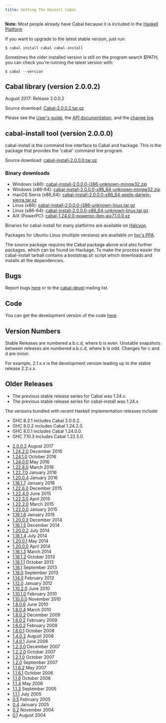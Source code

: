 ```yaml
---
title: Getting The Haskell Cabal
---
```


**Note:** Most people already have Cabal because it is included in the [Haskell Platform](http://www.haskell.org/platform/)

If you want to upgrade to the latest stable version, just run:

    $ cabal install cabal cabal-install

Sometimes the older installed version is still on the program search $PATH, you can check you're running the latest version with:

    $ cabal --version

## Cabal library (version 2.0.0.2)
August 2017: Release 2.0.0.2

Source download: [Cabal-2.0.0.2.tar.gz](release/cabal-2.0.0.2/Cabal-2.0.0.2.tar.gz)

Please see the [User's guide](release/cabal-2.0.0.2/doc/users-guide/), the [API documentation](release/cabal-2.0.0.2/doc/API/Cabal/), and the [change log](release/cabal-2.0.0.2/changelog).

## cabal-install tool (version 2.0.0.0)
cabal-install is the command line interface to Cabal and hackage.
This is the package that provides the 'cabal' command line program.

Source download: [cabal-install-2.0.0.0.tar.gz](release/cabal-install-2.0.0.0/cabal-install-2.0.0.0.tar.gz)

### Binary downloads

* Windows (x86): [cabal-install-2.0.0.0-i386-unknown-mingw32.zip](release/cabal-install-2.0.0.0/cabal-install-2.0.0.0-i386-unknown-mingw32.zip)
* Windows (x86-64): [cabal-install-2.0.0.0-x86_64-unknown-mingw32.zip](release/cabal-install-2.0.0.0/cabal-install-2.0.0.0-x86_64-unknown-mingw32.zip)
* macOS Sierra (x86_64): [cabal-install-2.0.0.0-x86_64-apple-darwin-sierra.tar.xz](release/cabal-install-2.0.0.0/cabal-install-2.0.0.0-x86_64-apple-darwin-sierra.tar.xz)
* Linux (x86): [cabal-install-2.0.0.0-i386-unknown-linux.tar.gz](release/cabal-install-2.0.0.0/cabal-install-2.0.0.0-i386-unknown-linux.tar.gz)
* Linux (x86-64): [cabal-install-2.0.0.0-x86_64-unknown-linux.tar.gz](release/cabal-install-2.0.0.0/cabal-install-2.0.0.0-x86_64-unknown-linux.tar.gz)
* AIX (PowerPC): [cabal-1.24.0.0-powerpc-ibm-aix7.1.0.0.xz](release/cabal-install-1.24.0.0/cabal-1.24.0.0-powerpc-ibm-aix7.1.0.0.xz)

Binaries for cabal-install for many platforms are available on [Halcyon](https://halcyon.sh/).

Packages for Ubuntu Linux (multiple versions) are available on [hvr's PPA](https://launchpad.net/~hvr/+archive/ubuntu/ghc).

The source package requires the Cabal package above and also further packages,
which can be found on Hackage. To make the process easier the cabal-install
tarball contains a bootstrap.sh script which downloads and installs all the
dependencies.

## Bugs
Report bugs [here](https://github.com/haskell/cabal/issues) or to the [cabal-devel](mailto:cabal-devel@haskell.org)  mailing list.

## Code
You can get the development version of the code [here](code.html).

## Version Numbers
Stable Releases are numbered a.b.c.d, where b is even. Unstable snapshots between releases are numbered a.b.c.d, where b is odd. Changes for c and d are minor.

For example, 2.1.x.x is the development version leading up to the stable release 2.2.x.x.

## Older Releases

* The previous stable release series for Cabal was 1.24.x.
* The previous stable release series for cabal-install was 1.24.x.

The versions bundled with recent Haskell implementation releases include:

* GHC 8.2.1 includes Cabal 2.0.0.2.
* GHC 8.0.2 includes Cabal 1.24.2.0.
* GHC 8.0.1 includes Cabal 1.24.0.0.
* GHC 7.10.3 includes Cabal 1.22.5.0.

<!-- GHC 7.8.4 includes Cabal 1.18.1.5. -->
<!-- GHC 7.8.1 includes Cabal 1.18.1.3. -->
<!-- GHC 7.4.1 includes Cabal 1.14.0. -->
<!-- GHC 7.2.2 includes Cabal 1.12.0. -->
<!-- GHC 7.0.4 includes Cabal 1.10.2.0. -->
<!-- GHC 6.12.3 includes Cabal 1.8.0.6. -->
<!-- GHC 6.10.4 includes Cabal 1.6.0.3. -->
<!-- GHC 6.8.3 includes Cabal 1.2.4.0. -->
<!-- GHC 6.6.1 includes Cabal 1.1.6.2. -->
<!-- Hugs98 September 2006 includes Cabal 1.1.5.9.2 (the 2nd release candidate for 1.1.6). -->
<!-- nhc98 1.20 includes Cabal-1.2.2.0. -->


* [2.0.0.2](release/cabal-2.0.0.2/Cabal-2.0.0.2.tar.gz) August 2017
* [1.24.2.0](release/cabal-1.24.2.0/Cabal-1.24.2.0.tar.gz) December 2016
* [1.24.1.0](release/cabal-1.24.1.0/Cabal-1.24.1.0.tar.gz) October 2016
* [1.24.0.0](release/cabal-1.24.0.0/Cabal-1.24.0.0.tar.gz) May 2016
* [1.22.8.0](release/cabal-1.22.8.0/Cabal-1.22.8.0.tar.gz) March 2016
* [1.22.7.0](release/cabal-1.22.7.0/Cabal-1.22.7.0.tar.gz) January 2016
* [1.20.0.4](release/cabal-1.20.0.4/Cabal-1.20.0.4.tar.gz) January 2016
* [1.18.1.7](release/cabal-1.18.1.7/Cabal-1.18.1.7.tar.gz) January 2016
* [1.22.6.0](release/cabal-1.22.6.0/Cabal-1.22.6.0.tar.gz) December 2015
* [1.22.4.0](release/cabal-1.22.4.0/Cabal-1.22.4.0.tar.gz) June 2015
* [1.22.3.0](release/cabal-1.22.3.0/Cabal-1.22.3.0.tar.gz) April 2015
* [1.22.2.0](release/cabal-1.22.2.0/Cabal-1.22.2.0.tar.gz) March 2015
* [1.22.0.0](release/cabal-1.22.0.0/Cabal-1.22.0.0.tar.gz) January 2015
* [1.18.1.6](release/cabal-1.18.1.6/Cabal-1.18.1.6.tar.gz) January 2015
* [1.20.0.3](release/cabal-1.20.0.3/Cabal-1.20.0.3.tar.gz) December 2014
* [1.18.1.5](release/cabal-1.18.1.5/Cabal-1.18.1.5.tar.gz) December 2014
* [1.20.0.2](release/cabal-1.20.0.2/Cabal-1.20.0.2.tar.gz) July 2014
* [1.18.1.4](release/cabal-1.18.1.4/Cabal-1.18.1.4.tar.gz) July 2014
* [1.20.0.1](release/cabal-1.20.0.1/Cabal-1.20.0.1.tar.gz) May 2014
* [1.20.0.0](release/cabal-1.20.0.0/Cabal-1.20.0.0.tar.gz) April 2014
* [1.18.1.3](release/cabal-1.18.1.3/Cabal-1.18.1.3.tar.gz) March 2014
* [1.18.1.2](release/cabal-1.18.1.2/Cabal-1.18.1.2.tar.gz) October 2013
* [1.18.1.1](release/cabal-1.18.1.1/Cabal-1.18.1.1.tar.gz) October 2013
* [1.18.1](release/cabal-1.18.1/Cabal-1.18.1.tar.gz) September 2013
* [1.18.0](release/cabal-1.18.0/Cabal-1.18.0.tar.gz) September 2013
* [1.14.0](release/cabal-1.14.0/Cabal-1.14.0.tar.gz) February 2012
* [1.12.0](release/cabal-1.12.0/Cabal-1.12.0.tar.gz) January 2012
* [1.10.2.0](release/cabal-1.10.2.0/Cabal-1.10.2.0.tar.gz) June 2010
* [1.10.1.0](release/cabal-1.10.1.0/Cabal-1.10.1.0.tar.gz) February 2010
* [1.10.0.0](release/cabal-1.10.0.0/Cabal-1.10.0.0.tar.gz) November 2010
* [1.8.0.6](release/cabal-1.8.0.6/Cabal-1.8.0.6.tar.gz) June 2010
* [1.8.0.4](release/cabal-1.8.0.4/Cabal-1.8.0.4.tar.gz) March 2010
* [1.8.0.2](release/cabal-1.8.0.2/Cabal-1.8.0.2.tar.gz) December 2009
* [1.6.0.2](release/cabal-1.6.0.2/Cabal-1.6.0.2.tar.gz) February 2009
* [1.6.0.2](release/cabal-1.6.0.2/Cabal-1.6.0.2.tar.gz) February 2009
* [1.6.0.1](release/cabal-1.6.0.1/Cabal-1.6.0.1.tar.gz) October 2008
* [1.4.0.2](release/cabal-1.4.0.2/Cabal-1.4.0.2.tar.gz) August 2008
* [1.4.0.1](release/cabal-1.4.0.1/Cabal-1.4.0.1.tar.gz) June 2008
* [1.2.3.0](release/cabal-1.2.3.0/cabal-1.2.3.0.tar.gz) December 2007
* [1.2.2.0](release/cabal-1.2.2.0/cabal-1.2.2.0.tar.gz) October 2007
* [1.2.1.0](release/cabal-1.2.1.0/cabal-1.2.1.0.tar.gz) October 2007
* [1.2.0](release/cabal-1.1.6.2/cabal-1.1.6.2.tar.gz) September 2007
* [1.1.6.2](release/cabal-1.1.6.2/cabal-1.1.6.2.tar.gz) May 2007
* [1.1.6.1](release/cabal-1.1.6.1/cabal-1.1.6.1.tar.gz) October 2006
* [1.1.6](release/cabal-1.1.6/cabal-1.1.6.tar.gz) October 2006
* [1.1.4](release/cabal-1.1.4/cabal-1.1.4.tar.gz) May 2006
* [1.1.3](release/cabal-1.1.3/cabal-1.1.3.tar.gz) September 2005
* [1.1.1](release/old/cabal-1.1.1/cabal-1.1.1.tar.gz) July 2005
* [0.5](release/old/cabal-0.5.tgz) February 2005
* [0.4](release/old/cabal-0.4.tgz) January 2005
* [0.2](release/old/cabal-0.2.tgz) November 2004
* [0.1](release/old/cabal-0.1.tgz) August 2004
